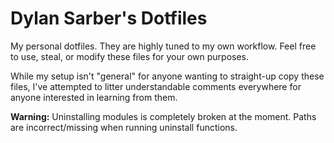 # Dylan Sarber's Dotfiles

My personal dotfiles. They are highly tuned to my own workflow. Feel free to
use, steal, or modify these files for your own purposes.

While my setup isn't "general" for anyone wanting to straight-up copy these
files, I've attempted to litter understandable comments everywhere for anyone
interested in learning from them.

**Warning:** Uninstalling modules is completely broken at the moment. Paths are
incorrect/missing when running uninstall functions.
